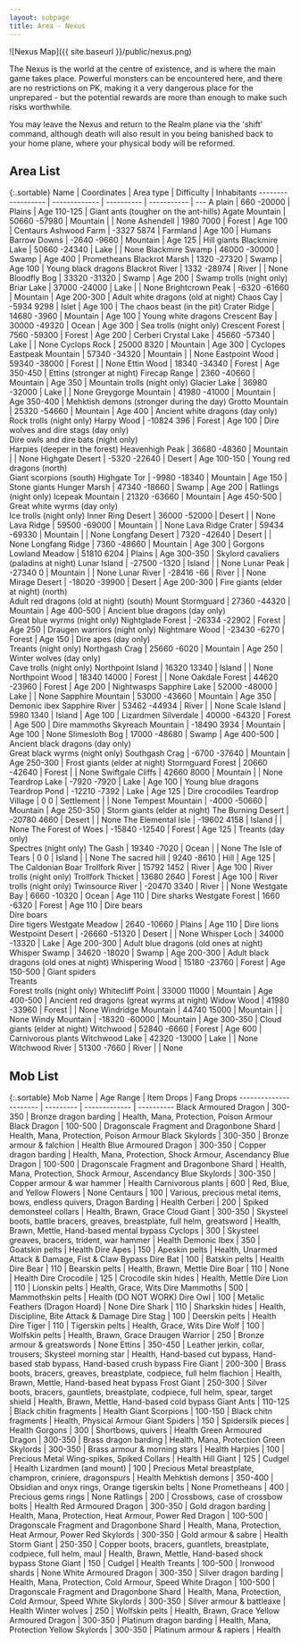 ```yaml
---
layout: subpage
title: Area - Nexus
---
```


![Nexus Map]({{ site.baseurl }}/public/nexus.png)

The Nexus is the world at the centre of existence, and is where the main game
takes place.  Powerful monsters can be encountered here, and there are no
restrictions on PK, making it a very dangerous place for the unprepared - but
the potential rewards are more than enough to make such risks worthwhile.

You may leave the Nexus and return to the Realm plane via the 'shift' command,
although death will also result in you being banished back to your home plane,
where your physical body will be reformed.

## Area List

{:.sortable}
Name               | Coordinates   | Area type  | Difficulty  | Inhabitants
------------------ | ------------- | ---------- | ----------- | ---
A plain            | 660 -20000    | Plains     | Age 110-125 | Giant ants (tougher on the ant-hills)
Agate Mountain     | 50660 -57980  | Mountain   |             | None
Ashendell          | 1980 7000     | Forest     | Age 100     | Centaurs
Ashwood Farm       | -3327 5874    | Farmland   | Age 100     | Humans
Barrow Downs       | -2640 -9660   | Mountain   | Age 125     | Hill giants
Blackmire Lake     | 50660 -24340  | Lake       |             | None
Blackmire Swamp    | 46000 -30000  | Swamp      | Age 400     | Prometheans
Blackrot Marsh     | 1320 -27320   | Swamp      | Age 100     | Young black dragons
Blackrot River     | 1332 -28974   | River      |             | None
Bloodfly Bog       | 33320 -31320  | Swamp      | Age 200     | Swamp trolls (night only)
Briar Lake         | 37000 -24000  | Lake       |             | None
Brightcrown Peak   | -6320 -61660  | Mountain   | Age 200-300 | Adult white dragons (old at night)
Chaos Cay          | -5934 9298    | Islet      | Age 100     | The chaos beast (in the pit)
Crater Ridge       | 14680 -3960   | Mountain   | Age 100     | Young white dragons
Crescent Bay       | 30000 -49320  | Ocean      | Age 300     | Sea trolls (night only)
Crescent Forest    | 7560 -59300   | Forest     | Age 200     | Cerberi
Crystal Lake       | 45660 -57340  | Lake       |             | None
Cyclops Rock       | 25000 8320    | Mountain   | Age 300     | Cyclopes
Eastpeak Mountain  | 57340 -34320  | Mountain   |             | None
Eastpoint Wood     | 59340 -38000  | Forest     |             | None
Ettin Wood         | 18340 -34340  | Forest     | Age 350-450 | Ettins (stronger at night)
Firecap Range      | 2360 -40660   | Mountain   | Age 350     | Mountain trolls (night only)
Glacier Lake       | 36980 -32000  | Lake       |             | None
Greygorge Mountain | 41980 -41000  | Mountain   | Age 350-400 | Mehktish demons (stronger during the day)
Grotto Mountain    | 25320 -54660  | Mountain   | Age 400     | Ancient white dragons (day only)<br />Rock trolls (night only)
Harpy Wood         | -10824 396    | Forest     | Age 100     | Dire wolves and dire stags (day only)<br />Dire owls and dire bats (night only)<br />Harpies (deeper in the forest)
Heavenhigh Peak    | 36680 -48360  | Mountain   |             | None
Highgate Desert    | -5320 -22640  | Desert     | Age 100-150 | Young red dragons (north)<br />Giant scorpions (south)
Highgate Tor       | -9980 -18340  | Mountain   | Age 150     | Stone giants
Hunger Marsh       | 47340 -18660  | Swamp      | Age 200     | Ratlings (night only)
Icepeak Mountain   | 21320 -63660  | Mountain   | Age 450-500 | Great white wyrms (day only)<br />Ice trolls (night only)
Inner Ring Desert  | 36000 -52000  | Desert     |             | None
Lava Ridge         | 59500 -69000  | Mountain   |             | None
Lava Ridge Crater  | 59434 -69330  | Mountain   |             | None
Longfang Desert    | 7320 -42640   | Desert     |             | None
Longfang Ridge     | 7360 -48660   | Mountain   | Age 300     | Gorgons
Lowland Meadow     | 51810 6204    | Plains     | Age 300-350 | Skylord cavaliers (paladins at night)
Lunar Island       | -27500 -1320  | Island     |             | None
Lunar Peak         | -27340 0      | Mountain   |             | None
Lunar River        | -28416 -66    | River      |             | None
Mirage Desert      | -18020 -39900 | Desert     | Age 200-300 | Fire giants (elder at night) (north)<br />Adult red dragons (old at night) (south)
Mount Stormguard   | 27360 -44320  | Mountain   | Age 400-500 | Ancient blue dragons (day only)<br />Great blue wyrms (night only)
Nightglade Forest  | -26334 -22902 | Forest     | Age 250     | Draugen warriors (night only)
Nightmare Wood     | -23430 -6270  | Forest     | Age 150     | Dire apes (day only)<br />Treants (night only)
Northgash Crag     | 25660 -6020   | Mountain   | Age 250     | Winter wolves (day only)<br />Cave trolls (night only)
Northpoint Island  | 16320 13340   | Island     |             | None
Northpoint Wood    | 18340 14000   | Forest     |             | None
Oakdale Forest     | 44620 -23960  | Forest     | Age 200     | Nightwasps
Sapphire Lake      | 52000 -48000  | Lake       |             | None
Sapphire Mountain  | 53000 -43660  | Mountain   | Age 350     | Demonic ibex
Sapphire River     | 53462 -44934  | River      |             | None
Scale Island       | 5980 1340     | Island     | Age 100     | Lizardmen
Silverdale         | 40000 -64320  | Forest     | Age 500     | Dire mammoths
Skyreach Mountain  | -18490 3934   | Mountain   | Age 100     | None
Slimesloth Bog     | 17000 -48680  | Swamp      | Age 400-500 | Ancient black dragons (day only)<br />Great black wyrms (night only)
Southgash Crag     | -6700 -37640  | Mountain   | Age 250-300 | Frost giants (elder at night)
Stormguard Forest  | 20660 -42640  | Forest     |             | None
Swiftgale Cliffs   | 42660 8000    | Mountain   |             | None
Teardrop Lake      | -7920 -7920   | Lake       | Age 100     | Young blue dragons
Teardrop Pond      | -12210 -7392  | Lake       | Age 125     | Dire crocodiles
Teardrop Village   | 0 0           | Settlement |             | None
Tempest Mountain   | -4000 -50660  | Mountain   | Age 250-350 | Storm giants (elder at night)
The Burning Desert | -20780 4660   | Desert     |             | None
The Elemental Isle | -19602 4158   | Island     |             | None
The Forest of Woes | -15840 -12540 | Forest     | Age 125     | Treants (day only)<br />Spectres (night only)
The Gash           | 19340 -7020   | Ocean      |             | None
The Isle of Tears  | 0 0           | Island     |             | None
The sacred hill    | 9240 -8610    | Hill       | Age 125     | The Caldonian Boar
Trollfork River    | 15792 1452    | River      | Age 100     | River trolls (night only)
Trollfork Thicket  | 13680 2640    | Forest     | Age 100     | River trolls (night only)
Twinsource River   | -20470 3340   | River      |             | None
Westgate Bay       | 6660 -10320   | Ocean      | Age 110     | Dire sharks
Westgate Forest    | 1660 -6320    | Forest     | Age 110     | Dire bears<br />Dire boars<br />Dire tigers
Westgate Meadow    | 2640 -10660   | Plains     | Age 110     | Dire lions
Westpoint Desert   | -26660 -51320 | Desert     |             | None
Whisper Loch       | 34000 -13320  | Lake       | Age 200-300 | Adult blue dragons (old ones at night)
Whisper Swamp      | 34620 -18020  | Swamp      | Age 200-300 | Adult black dragons (old ones at night)
Whispering Wood    | 15180 -23760  | Forest     | Age 150-500 | Giant spiders<br />Treants<br />Forest trolls (night only)
Whitecliff Point   | 33000 11000   | Mountain   | Age 400-500 | Ancient red dragons (great wyrms at night)
Widow Wood         | 41980 -33960  | Forest     |             | None
Windridge Mountain | 44740 15000   | Mountain   |             | None
Windy Mountain     | -18320 -60000 | Mountain   | Age 300-350 | Cloud giants (elder at night)
Witchwood          | 52840 -6660   | Forest     | Age 600     | Carnivorous plants
Witchwood Lake     | 42320 -13000  | Lake       |             | None
Witchwood River    | 51300 -7660   | River      |             | None

## Mob List

{:.sortable}
Mob Name               | Age Range | Item Drops    | Fang Drops
---------------------- | --------- | ------------- | ----------
Black Armoured Dragon  | 300-350   | Bronze dragon barding | Health, Mana, Protection, Poison Armour
Black Dragon           | 100-500   | Dragonscale Fragment and Dragonbone Shard | Health, Mana, Protection, Poison Armour
Black Skylords         | 300-350   | Bronze armour & falchion | Health
Blue Armoured Dragon   | 300-350   | Copper dragon barding | Health, Mana, Protection, Shock Armour, Ascendancy
Blue Dragon            | 100-500   | Dragonscale Fragment and Dragonbone Shard | Health, Mana, Protection, Shock Armour, Ascendancy
Blue Skylords          | 300-350   | Copper armour & war hammer | Health
Carnivorous plants     | 600       | Red, Blue, and Yellow Flowers | None
Centaurs               | 100       | Various, precious metal items, bows, endless quivers, Dragon Barding | Health
Cerberi                | 200       | Spiked demonsteel collars | Health, Brawn, Grace
Cloud Giant            | 300-350   | Skysteel boots, battle bracers, greaves, breastplate, full helm, greatsword | Health, Brawn, Mettle, Hand-based mental bypass
Cyclops                | 300       | Skysteel greaves, bracers, trident, war hammer | Health
Demonic Ibex           | 350       | Goatskin pelts | Health
Dire Apes              | 150       | Apeskin pelts | Health, Unarmed Attack & Damage, Fist & Claw Bypass
Dire Bat               | 100       | Batskin pelts | Health
Dire Bear              | 110       | Bearskin pelts | Health, Brawn, Mettle
Dire Boar              | 110       | None | Health
Dire Crocodile         | 125       | Crocodile skin hides | Health, Mettle
Dire Lion              | 110       | Lionskin pelts | Health, Grace, Wits
Dire Mammoths          | 500       | Mammothskin pelts | Health (DO NOT WORK)
Dire Owl               | 100       | Metalic Feathers (Dragon Hoard) | None
Dire Shark             | 110       | Sharkskin hides | Health, Discipline, Bite Attack & Damage
Dire Stag              | 100       | Deerskin pelts | Health
Dire Tiger             | 110       | Tigerskin pelts | Health, Grace, Wits
Dire Wolf              | 100       | Wolfskin pelts | Health, Brawn, Grace
Draugen Warrior        | 250       | Bronze armour & greatswords | None
Ettins                 | 350-450   | Leather jerkin, collar, trousers; Skysteel morning star | Health, Hand-based cut bypass, Hand-based stab bypass, Hand-based crush bypass
Fire Giant             | 200-300   | Brass boots, bracers, greaves, breastplate, codpiece, full helm flachion  | Health, Brawn, Mettle, Hand-based heat bypass
Frost Giant            | 250-300   | Silver boots, bracers, gauntlets, breastplate, codpiece, full helm, spear, target shield | Health, Brawn, Mettle, Hand-based cold bypass
Giant Ants             | 110-125   | Black chitin fragments | Health
Giant Scorpions        | 100-150   | Black chitn fragments | Health, Physical Armour
Giant Spiders          | 150       | Spidersilk pieces | Health
Gorgons                | 300       | Shortbows, quivers | Health
Green Armoured Dragon  | 300-350   | Brass dragon barding | Health, Mana, Protection
Green Skylords         | 300-350   | Brass armour & morning stars | Health
Harpies                | 100       | Precious Metal Wing-spikes, Spiked Collars | Health
Hill Giant             | 125       | Cudgel        | Health
Lizardmen (and mount)  | 100       | Precious Metal breastplate, champron, criniere, dragonspurs | Health
Mehktish demons        | 350-400   | Obsidian and onyx rings, Orange tigerskin belts | None
Prometheans            | 400       | Precious gems rings | None
Ratlings               | 200       | Crossbows, case of crossbow bolts | Health
Red Armoured Dragon    | 300-350   | Gold dragon barding | Health, Mana, Protection, Heat Armour, Power
Red Dragon             | 100-500   | Dragonscale Fragment and Dragonbone Shard | Health, Mana, Protection, Heat Armour, Power
Red Skylords           | 300-350   | Gold armour & sabre | Health
Storm Giant            | 250-350   | Copper boots, bracers, guantlets, breastplate, codpiece, full helm, maul | Health, Brawn, Mettle, Hand-based shock bypass
Stone Giant            | 150       | Cudgel        | Health
Treants                | 100-500   | Ironwood shards | None
White Armoured Dragon  | 300-350   | Silver dragon barding | Health, Mana, Protection, Cold Armour, Speed
White Dragon           | 100-500   | Dragonscale Fragment and Dragonbone Shard | Health, Mana, Protection, Cold Armour, Speed
White Skylords         | 300-350   | Silver armour & battleaxe | Health
Winter wolves          | 250       | Wolfskin pelts | Health, Brawn, Grace
Yellow Armoured Dragon | 300-350   | Platinum dragon barding | Health, Mana, Protection
Yellow Skylords        | 300-350   | Platinum armour & rapiers | Health
